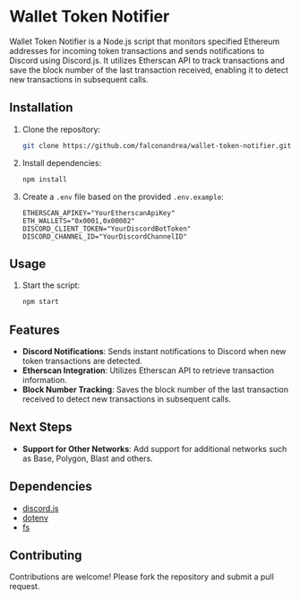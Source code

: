 # Wallet Token Notifier

Wallet Token Notifier is a Node.js script that monitors specified Ethereum addresses for incoming token transactions and sends notifications to Discord using Discord.js. It utilizes Etherscan API to track transactions and save the block number of the last transaction received, enabling it to detect new transactions in subsequent calls.

## Installation

1. Clone the repository:

   ```bash
   git clone https://github.com/falconandrea/wallet-token-notifier.git
   ```

2. Install dependencies:

   ```bash
   npm install
   ```

3. Create a `.env` file based on the provided `.env.example`:
   ```dotenv
   ETHERSCAN_APIKEY="YourEtherscanApiKey"
   ETH_WALLETS="0x0001,0x00002"
   DISCORD_CLIENT_TOKEN="YourDiscordBotToken"
   DISCORD_CHANNEL_ID="YourDiscordChannelID"
   ```

## Usage

1. Start the script:
   ```bash
   npm start
   ```

## Features

- **Discord Notifications**: Sends instant notifications to Discord when new token transactions are detected.
- **Etherscan Integration**: Utilizes Etherscan API to retrieve transaction information.
- **Block Number Tracking**: Saves the block number of the last transaction received to detect new transactions in subsequent calls.

## Next Steps

- **Support for Other Networks**: Add support for additional networks such as Base, Polygon, Blast and others.

## Dependencies

- [discord.js](https://discord.js.org/)
- [dotenv](https://www.npmjs.com/package/dotenv)
- [fs](https://nodejs.org/api/fs.html)

## Contributing

Contributions are welcome! Please fork the repository and submit a pull request.
